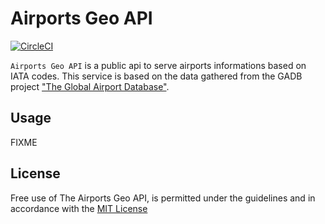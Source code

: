 # Airports Geo API
[![CircleCI](https://circleci.com/gh/yamilmedina/airportsgeoapi.svg?style=svg)](https://circleci.com/gh/yamilmedina/airportsgeoapi)

`Airports Geo API` is a public api to serve airports informations based on IATA codes.
This service is based on the data gathered from the GADB project ["The Global Airport Database"][1]. 

[1]: http://www.partow.net/miscellaneous/airportdatabase/

## Usage

FIXME

## License

Free use of The Airports Geo API, is permitted under the guidelines and in accordance with the [MIT License][2] 

[2]: http://www.opensource.org/licenses/MIT
